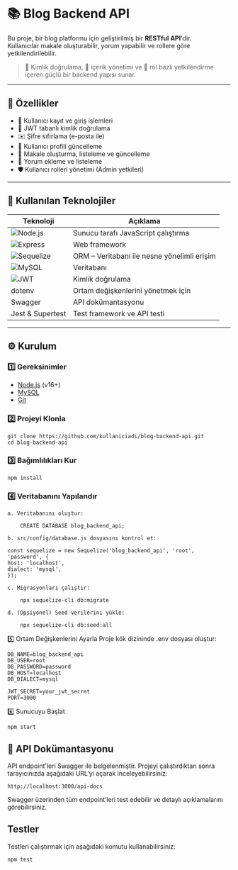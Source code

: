 # 📚 Blog Backend API

Bu proje, bir blog platformu için geliştirilmiş bir **RESTful API**'dir.  
Kullanıcılar makale oluşturabilir, yorum yapabilir ve rollere göre yetkilendirilebilir.

> 🔐 Kimlik doğrulama, 📝 içerik yönetimi ve 🎯 rol bazlı yetkilendirme içeren güçlü bir backend yapısı sunar.

---

## 🚀 Özellikler

- 👤 Kullanıcı kayıt ve giriş işlemleri  
- 🔐 JWT tabanlı kimlik doğrulama  
- ✉️ Şifre sıfırlama (e-posta ile)  
- 🧾 Kullanıcı profili güncelleme  
- 📝 Makale oluşturma, listeleme ve güncelleme  
- 💬 Yorum ekleme ve listeleme  
- 🛡️ Kullanıcı rolleri yönetimi (Admin yetkileri)  

---

## 🧱 Kullanılan Teknolojiler

| Teknoloji     | Açıklama                                |
|--------------|------------------------------------------|
| ![Node.js](https://img.shields.io/badge/Node.js-339933?logo=nodedotjs&logoColor=white)        | Sunucu tarafı JavaScript çalıştırma |
| ![Express](https://img.shields.io/badge/Express.js-000000?logo=express&logoColor=white)       | Web framework |
| ![Sequelize](https://img.shields.io/badge/Sequelize-52B0E7?logo=sequelize&logoColor=white)    | ORM – Veritabanı ile nesne yönelimli erişim |
| ![MySQL](https://img.shields.io/badge/MySQL-4479A1?logo=mysql&logoColor=white)                | Veritabanı |
| ![JWT](https://img.shields.io/badge/JWT-black?logo=jsonwebtokens)                             | Kimlik doğrulama |
| dotenv        | Ortam değişkenlerini yönetmek için        |
| Swagger       | API dokümantasyonu                        |
| Jest & Supertest | Test framework ve API testi            |

---

## ⚙️ Kurulum

### 1️⃣ Gereksinimler

- [Node.js](https://nodejs.org/) (v16+)
- [MySQL](https://www.mysql.com/)
- [Git](https://git-scm.com/)

### 2️⃣ Projeyi Klonla

    git clone https://github.com/kullaniciadi/blog-backend-api.git
    cd blog-backend-api

    
    

### 3️⃣ Bağımlılıkları Kur

    npm install
    

### 4️⃣ Veritabanını Yapılandır

    a. Veritabanını oluştur:

        CREATE DATABASE blog_backend_api;

    b. src/config/database.js dosyasını kontrol et:

    const sequelize = new Sequelize('blog_backend_api', 'root', 'password', {
    host: 'localhost',
    dialect: 'mysql',
    });

    c. Migrasyonları çalıştır:

        npx sequelize-cli db:migrate

    d. (Opsiyonel) Seed verilerini yükle:

        npx sequelize-cli db:seed:all

5️⃣ Ortam Değişkenlerini Ayarla
Proje kök dizininde .env dosyası oluştur:

    DB_NAME=blog_backend_api
    DB_USER=root
    DB_PASSWORD=password
    DB_HOST=localhost
    DB_DIALECT=mysql

    JWT_SECRET=your_jwt_secret
    PORT=3000

6️⃣ Sunucuyu Başlat

    npm start


## 📖 API Dokümantasyonu

API endpoint'leri Swagger ile belgelenmiştir. Projeyi çalıştırdıktan sonra tarayıcınızda aşağıdaki URL'yi açarak inceleyebilirsiniz:

    http://localhost:3000/api-docs

Swagger üzerinden tüm endpoint’leri test edebilir ve detaylı açıklamalarını görebilirsiniz.

## Testler
Testleri çalıştırmak için aşağıdaki komutu kullanabilirsiniz:

    npm test

